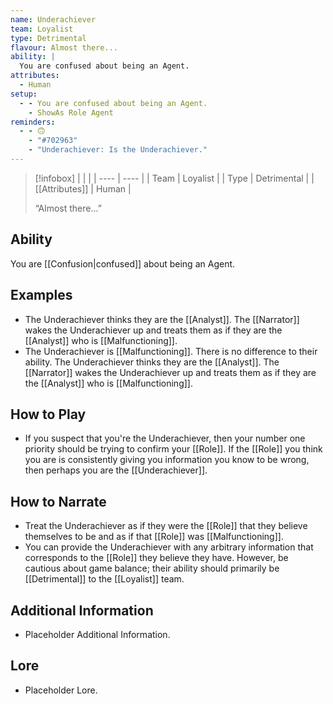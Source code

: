 ```yaml
---
name: Underachiever
team: Loyalist
type: Detrimental
flavour: Almost there...
ability: |
  You are confused about being an Agent.
attributes:
  - Human
setup:
  - - You are confused about being an Agent.
    - ShowAs Role Agent
reminders:
  - - 🙃
    - "#702963"
    - "Underachiever: Is the Underachiever."
---
```

> [!infobox]
> |  |  |
> | ---- | ---- |
> | Team | Loyalist |
> | Type | Detrimental |
> | [[Attributes]] | Human |
> 
>  “Almost there...”

## Ability
You are [[Confusion|confused]] about being an Agent.

## Examples
- The Underachiever thinks they are the [[Analyst]]. The [[Narrator]] wakes the Underachiever up and treats them as if they are the [[Analyst]] who is [[Malfunctioning]].
- The Underachiever is [[Malfunctioning]]. There is no difference to their ability. The Underachiever thinks they are the [[Analyst]]. The [[Narrator]] wakes the Underachiever up and treats them as if they are the [[Analyst]] who is [[Malfunctioning]].

## How to Play
- If you suspect that you're the Underachiever, then your number one priority should be trying to confirm your [[Role]]. If the [[Role]] you think you are is consistently giving you information you know to be wrong, then perhaps you are the [[Underachiever]].

## How to Narrate
- Treat the Underachiever as if they were the [[Role]] that they believe themselves to be and as if that [[Role]] was [[Malfunctioning]].
- You can provide the Underachiever with any arbitrary information that corresponds to the [[Role]] they believe they have. However, be cautious about game balance; their ability should primarily be [[Detrimental]] to the [[Loyalist]] team.

## Additional Information
- Placeholder Additional Information.

## Lore
- Placeholder Lore.